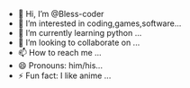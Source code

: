 - 👋 Hi, I’m @Bless-coder
- 👀 I’m interested in coding,games,software...
- 🌱 I’m currently learning python ...
- 💞️ I’m looking to collaborate on ...
- 📫 How to reach me ...
- 😄 Pronouns: him/his...
- ⚡ Fun fact: I like anime ...

<!---
Bless-coder/Bless-coder is a ✨ special ✨ repository because its `README.md` (this file) appears on your GitHub profile.
You can click the Preview link to take a look at your changes.
--->
